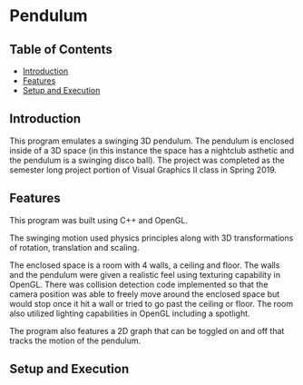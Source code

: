 # Pendulum

## Table of Contents
* [Introduction](#introduction)
* [Features](#features)
* [Setup and Execution](#setup-and-execution)


## Introduction
This program emulates a swinging 3D pendulum. The pendulum is enclosed inside of a 3D space (in this instance the space has a nightclub asthetic and the pendulum is a swinging disco ball). The project was completed as the semester long project portion of Visual Graphics II class in Spring 2019. 


## Features
This program was built using C++ and OpenGL. 

The swinging motion used physics principles along with 3D transformations of rotation, translation and scaling.

The enclosed space is a room with 4 walls, a ceiling and floor. The walls and the pendulum were given a realistic feel using texturing capability in OpenGL. There was collision detection code implemented so that the camera position was able to freely move around the enclosed space but would stop once it hit a wall or tried to go past the ceiling or floor. The room also utilized lighting capabilities in OpenGL including a spotlight.

The program also features a 2D graph that can be toggled on and off that tracks the motion of the pendulum. 


## Setup and Execution


